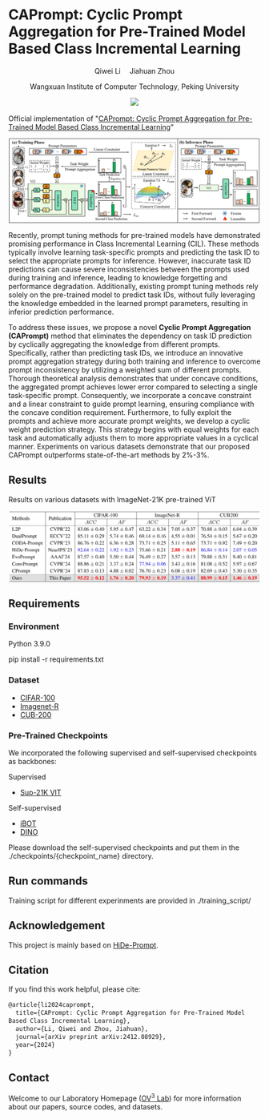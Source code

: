 # CAPrompt: Cyclic Prompt Aggregation for Pre-Trained Model Based Class Incremental Learning

<div align="center">

<div>
      Qiwei Li&emsp; Jiahuan Zhou
  </div>
<div>

  Wangxuan Institute of Computer Technology, Peking University

</div>
</div>
<p align="center">
  <a href='https://arxiv.org/abs/2412.08929'><img src='https://img.shields.io/badge/Arxiv-2412.08929-A42C25.svg?logo=arXiv'></a>
</p>


Official implementation of "[CAPrompt: Cyclic Prompt Aggregation for Pre-Trained Model Based Class Incremental Learning](https://arxiv.org/abs/2412.08929)"


<p align="center"><img src="./files/pipeline-caprompt.jpg" align="center" width="750"></p>

Recently, prompt tuning methods for pre-trained models have demonstrated promising performance in Class Incremental Learning (CIL). These methods typically involve learning task-specific prompts and predicting the task ID to select the appropriate prompts for inference. However, inaccurate task ID predictions can cause severe inconsistencies between the prompts used during training and inference, leading to knowledge forgetting and performance degradation. Additionally, existing prompt tuning methods rely solely on the pre-trained model to predict task IDs, without fully leveraging the knowledge embedded in the learned prompt parameters, resulting in inferior prediction performance. 

To address these issues, we propose a novel **Cyclic Prompt Aggregation (CAPrompt)** method that eliminates the dependency on task ID prediction by cyclically aggregating the knowledge from different prompts. Specifically, rather than predicting task IDs, we introduce an innovative prompt aggregation strategy during both training and inference to overcome prompt inconsistency by utilizing a weighted sum of different prompts. Thorough theoretical analysis demonstrates that under concave conditions, the aggregated prompt achieves lower error compared to selecting a single task-specific prompt. Consequently, we incorporate a concave constraint and a linear constraint to guide prompt learning, ensuring compliance with the concave condition requirement. Furthermore, to fully exploit the prompts and achieve more accurate prompt weights, we develop a cyclic weight prediction strategy. This strategy begins with equal weights for each task and automatically adjusts them to more appropriate values in a cyclical manner. Experiments on various datasets demonstrate that our proposed CAPrompt outperforms state-of-the-art methods by 2\%-3\%.
## Results

Results on various datasets with ImageNet-21K pre-trained ViT

<p align="center"><img src="./files/results.jpg" align="center" width="750"></p>

## Requirements

### Environment
Python 3.9.0

pip install -r requirements.txt


### Dataset
- [CIFAR-100](https://www.cs.toronto.edu/~kriz/cifar-100-python.tar.gz)
- [Imagenet-R](https://people.eecs.berkeley.edu/~hendrycks/imagenet-r.tar)
- [CUB-200](https://data.caltech.edu/records/65de6-vp158/files/CUB_200_2011.tgz)

### Pre-Trained Checkpoints
We incorporated the following supervised and self-supervised checkpoints as backbones:

Supervised

- [Sup-21K VIT](https://storage.googleapis.com/vit_models/imagenet21k/ViT-B_16.npz)

Self-supervised 

- [iBOT](https://lf3-nlp-opensource.bytetos.com/obj/nlp-opensource/archive/2022/ibot/vitb_16/checkpoint_teacher.pth)
- [DINO](https://dl.fbaipublicfiles.com/dino/dino_vitbase16_pretrain/dino_vitbase16_pretrain.pth)  
  
Please download the self-supervised checkpoints and put them in the ./checkpoints/{checkpoint_name} directory.
## Run commands
Training script for different experinments are provided in ./training_script/


## Acknowledgement

This project is mainly based on [HiDe-Prompt](https://github.com/thu-ml/HiDe-Prompt).

## Citation

If you find this work helpful, please cite:
```
@article{li2024caprompt,
  title={CAPrompt: Cyclic Prompt Aggregation for Pre-Trained Model Based Class Incremental Learning},
  author={Li, Qiwei and Zhou, Jiahuan},
  journal={arXiv preprint arXiv:2412.08929},
  year={2024}
}

```

## Contact

Welcome to our Laboratory Homepage ([OV<sup>3</sup> Lab](https://zhoujiahuan1991.github.io/)) for more information about our papers, source codes, and datasets.
